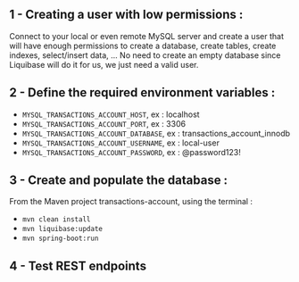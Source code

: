 ## 1 - Creating a user with low permissions :
Connect to your local or even remote MySQL server and create a user that will have
enough permissions to create a database, create tables, create indexes, select/insert data, ...
No need to create an empty database since Liquibase will do it for us, we just need a valid user.

## 2 - Define the required environment variables :
* `MYSQL_TRANSACTIONS_ACCOUNT_HOST`, ex : localhost
* `MYSQL_TRANSACTIONS_ACCOUNT_PORT`, ex : 3306
* `MYSQL_TRANSACTIONS_ACCOUNT_DATABASE`, ex : transactions_account_innodb
* `MYSQL_TRANSACTIONS_ACCOUNT_USERNAME`, ex : local-user
* `MYSQL_TRANSACTIONS_ACCOUNT_PASSWORD`, ex : @password123!

## 3 - Create and populate the database :
From the Maven project transactions-account, using the terminal :
* `mvn clean install`
* `mvn liquibase:update`
* `mvn spring-boot:run`

## 4 - Test REST endpoints

